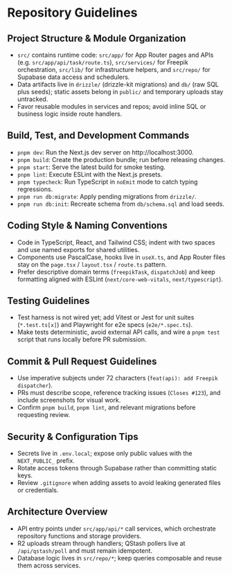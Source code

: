 # Repository Guidelines

## Project Structure & Module Organization
- `src/` contains runtime code: `src/app/` for App Router pages and APIs (e.g. `src/app/api/task/route.ts`), `src/services/` for Freepik orchestration, `src/lib/` for infrastructure helpers, and `src/repo/` for Supabase data access and schedulers.
- Data artifacts live in `drizzle/` (drizzle-kit migrations) and `db/` (raw SQL plus seeds); static assets belong in `public/` and temporary uploads stay untracked.
- Favor reusable modules in services and repos; avoid inline SQL or business logic inside route handlers.

## Build, Test, and Development Commands
- `pnpm dev`: Run the Next.js dev server on http://localhost:3000.
- `pnpm build`: Create the production bundle; run before releasing changes.
- `pnpm start`: Serve the latest build for smoke testing.
- `pnpm lint`: Execute ESLint with the Next.js presets.
- `pnpm typecheck`: Run TypeScript in `noEmit` mode to catch typing regressions.
- `pnpm run db:migrate`: Apply pending migrations from `drizzle/`.
- `pnpm run db:init`: Recreate schema from `db/schema.sql` and load seeds.

## Coding Style & Naming Conventions
- Code in TypeScript, React, and Tailwind CSS; indent with two spaces and use named exports for shared utilities.
- Components use PascalCase, hooks live in `useX.ts`, and App Router files stay on the `page.tsx` / `layout.tsx` / `route.ts` pattern.
- Prefer descriptive domain terms (`freepikTask`, `dispatchJob`) and keep formatting aligned with ESLint (`next/core-web-vitals`, `next/typescript`).

## Testing Guidelines
- Test harness is not wired yet; add Vitest or Jest for unit suites (`*.test.ts[x]`) and Playwright for e2e specs (`e2e/*.spec.ts`).
- Make tests deterministic, avoid external API calls, and wire a `pnpm test` script that runs locally before PR submission.

## Commit & Pull Request Guidelines
- Use imperative subjects under 72 characters (`feat(api): add Freepik dispatcher`).
- PRs must describe scope, reference tracking issues (`Closes #123`), and include screenshots for visual work.
- Confirm `pnpm build`, `pnpm lint`, and relevant migrations before requesting review.

## Security & Configuration Tips
- Secrets live in `.env.local`; expose only public values with the `NEXT_PUBLIC_` prefix.
- Rotate access tokens through Supabase rather than committing static keys.
- Review `.gitignore` when adding assets to avoid leaking generated files or credentials.

## Architecture Overview
- API entry points under `src/app/api/*` call services, which orchestrate repository functions and storage providers.
- R2 uploads stream through handlers; QStash pollers live at `/api/qstash/poll` and must remain idempotent.
- Database logic lives in `src/repo/*`; keep queries composable and reuse them across services.
